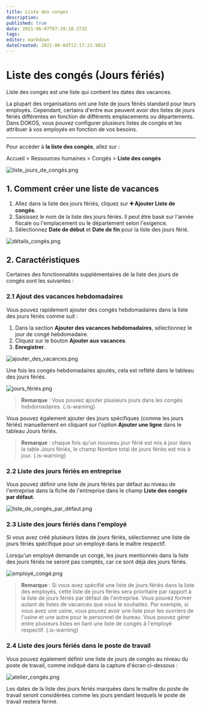 ```yaml
---
title: Liste des congés
description: 
published: true
date: 2021-06-07T07:29:18.373Z
tags: 
editor: markdown
dateCreated: 2021-06-04T12:17:21.981Z
---
```


# Liste des congés (Jours fériés)

Liste des congés est une liste qui contient les dates des vacances.

La plupart des organisations ont une liste de jours fériés standard pour leurs employés. Cependant, certains d'entre eux peuvent avoir des listes de jours fériés différentes en fonction de différents emplacements ou départements. Dans DOKOS, vous pouvez configurer plusieurs listes de congés et les attribuer à vos employés en fonction de vos besoins.

---

Pour accéder à **la liste des congés**, allez sur :

Accueil > Ressources humaines > Congés > **Liste des congés**

![liste_jours_de_congés.png](/humains-ressources/holiday-list/liste_jours_de_congés.png)

## 1. Comment créer une liste de vacances

1. Allez dans la liste des jours fériés, cliquez sur **:heavy_plus_sign: Ajouter Liste de congés**.
2. Saisissez le nom de la liste des jours fériés. Il peut être basé sur l'année fiscale ou l'emplacement ou le département selon l'exigence.
3. Sélectionnez **Date de début** et **Date de fin** pour la liste des jours férié.

![détails_congés.png](/humains-ressources/holiday-list/détails_congés.png)

## 2. Caractéristiques

Certaines des fonctionnalités supplémentaires de la liste des jours de congés sont les suivantes :

### 2.1 Ajout des vacances hebdomadaires

Vous pouvez rapidement ajouter des congés hebdomadaires dans la liste des jours fériés comme suit :

1. Dans la section **Ajouter des vacances hebdomadaires**, sélectionnez le jour de congé hebdomadaire.
2. Cliquez sur le bouton **Ajouter aux vacances**.
3. **Enregistrer**.

![ajouter_des_vacances.png](/humains-ressources/holiday-list/ajouter_des_vacances.png)


Une fois les congés hebdomadaires ajoutés, cela est reflété dans le tableau des jours fériés.

![jours_fériés.png](/humains-ressources/holiday-list/jours_fériés.png)

> **Remarque** : Vous pouvez ajouter plusieurs jours dans les congés hebdomadaires.
{.is-warning}

Vous pouvez également ajouter des jours spécifiques (comme les jours fériés) manuellement en cliquant sur l'option **Ajouter une ligne** dans le tableau Jours fériés.

> **Remarque** : chaque fois qu'un nouveau jour férié est mis à jour dans la table Jours fériés, le champ Nombre total de jours fériés est mis à jour.
{.is-warning}


### 2.2 Liste des jours fériés en entreprise

Vous pouvez définir une liste de jours fériés par défaut au niveau de l'entreprise dans la fiche de l'entreprise dans le champ **Liste des congés par défaut**.

![liste_de_congés_par_défaut.png](/humains-ressources/holiday-list/liste_de_congés_par_défaut.png)

### 2.3 Liste des jours fériés dans l'employé

Si vous avez créé plusieurs listes de jours fériés, sélectionnez une liste de jours fériés spécifique pour un employé dans le maître respectif.

Lorsqu'un employé demande un congé, les jours mentionnés dans la liste des jours fériés ne seront pas comptés, car ce sont déjà des jours fériés.

![employé_congé.png](/humains-ressources/holiday-list/employé_congé.png)

> **Remarque** : Si vous avez spécifié une liste de jours fériés dans la liste des employés, cette liste de jours fériés sera prioritaire par rapport à la liste de jours fériés par défaut de l'entreprise. Vous pouvez former autant de listes de vacances que vous le souhaitez. Par exemple, si vous avez une usine, vous pouvez avoir une liste pour les ouvriers de l'usine et une autre pour le personnel de bureau. Vous pouvez gérer entre plusieurs listes en liant une liste de congés à l'employé respectif.
{.is-warning}


### 2.4 Liste des jours fériés dans le poste de travail

Vous pouvez également définir une liste de jours de congés au niveau du poste de travail, comme indiqué dans la capture d'écran ci-dessous :

![atelier_congés.png](/humains-ressources/holiday-list/atelier_congés.png)

Les dates de la liste des jours fériés marquées dans le maître du poste de travail seront considérées comme les jours pendant lesquels le poste de travail restera fermé.



